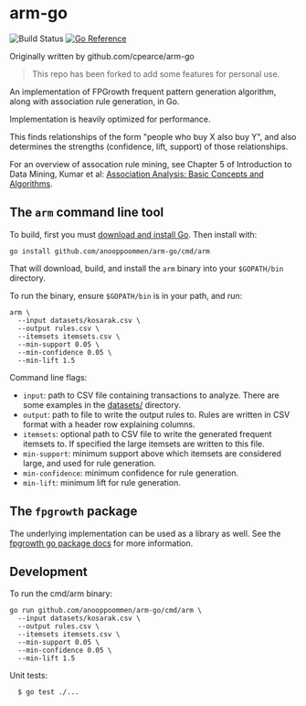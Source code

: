 # arm-go

![Build Status](https://github.com/anooppoommen/arm-go/actions/workflows/go.yml/badge.svg)
[![Go Reference](https://pkg.go.dev/badge/github.com/anooppoommen/arm-go.svg)](https://pkg.go.dev/github.com/anooppoommen/arm-go)

Originally written by github.com/cpearce/arm-go
> This repo has been forked to add some features for personal use.

An implementation of FPGrowth frequent pattern generation algorithm,
along with association rule generation, in Go.

Implementation is heavily optimized for performance.

This finds relationships of the form "people who buy X also buy Y",
and also determines the strengths (confidence, lift, support) of those
relationships.

For an overview of assocation rule mining,
see Chapter 5 of Introduction to Data Mining, Kumar et al:
[Association Analysis: Basic Concepts and Algorithms](https://www-users.cs.umn.edu/~kumar001/dmbook/ch5_association_analysis.pdf).

## The `arm` command line tool

To build, first you must [download and install Go](https://golang.org/dl/).
Then install with:

```
go install github.com/anooppoommen/arm-go/cmd/arm
```

That will download, build, and install the `arm` binary into your `$GOPATH/bin`
directory.

To run the binary, ensure `$GOPATH/bin` is in your path, and run:

```
arm \
  --input datasets/kosarak.csv \
  --output rules.csv \
  --itemsets itemsets.csv \
  --min-support 0.05 \
  --min-confidence 0.05 \
  --min-lift 1.5
```

Command line flags:

* `input`: path to CSV file containing transactions to analyze. There are some
examples in the [datasets/](datasets/) directory.
* `output`: path to file to write the output rules to. Rules are written in CSV
format with a header row explaining columns.
* `itemsets`: optional path to CSV file to write the generated frequent itemsets
to. If specified the large itemsets are written to this file.
* `min-support`: minimum support above which itemsets are considered large, and
used for rule generation.
* `min-confidence`: minimum confidence for rule generation.
* `min-lift`: minimum lift for rule generation.

## The `fpgrowth` package

The underlying implementation can be used as a library as well. See the [fpgrowth go package docs](https://pkg.go.dev/github.com/anooppoommen/arm-go/fpgrowth)
for more information.

## Development

To run the cmd/arm binary:

```
go run github.com/anooppoommen/arm-go/cmd/arm \
  --input datasets/kosarak.csv \
  --output rules.csv \
  --itemsets itemsets.csv \
  --min-support 0.05 \
  --min-confidence 0.05 \
  --min-lift 1.5
```

Unit tests:

```
  $ go test ./...
```

